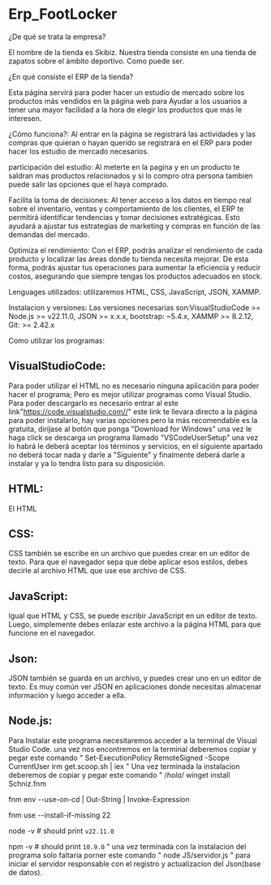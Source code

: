 # Erp_FootLocker
¿De qué se trata la empresa?

El nombre de la tienda es Skibiz. Nuestra tienda consiste en una tienda de zapatos sobre el ámbito deportivo. Como puede ser.

¿En qué consiste el ERP de la tienda?

Esta página servirá para poder hacer un estudio de mercado sobre los productos más vendidos en la página web para Ayudar a los usuarios a tener una mayor facilidad a la hora de elegir los productos que más le interesen.

¿Cómo funciona?: Al entrar en la página se registrará las actividades y las compras que quieran o hayan querido se registrará en el ERP para poder hacer los estudio de mercado necesarios.

participación del estudio: Al meterte en la pagina y en un producto te saldran mas productos relacionados y si lo compro otra persona tambien puede salir las opciones que el haya comprado.

Facilita la toma de decisiones: Al tener acceso a los datos en tiempo real sobre el inventario, ventas y comportamiento de los clientes, el ERP te permitirá identificar tendencias y tomar decisiones estratégicas. Esto ayudará a ajustar tus estrategias de marketing y compras en función de las demandas del mercado.

Optimiza el rendimiento: Con el ERP, podrás analizar el rendimiento de cada producto y localizar las áreas donde tu tienda necesita mejorar. De esta forma, podrás ajustar tus operaciones para aumentar la eficiencia y reducir costos, asegurando que siempre tengas los productos adecuados en stock.

Lenguages utilizados: utilizaremos HTML, CSS, JavaScript, JSON, XAMMP.

Instalacion y versiones: Las versiones necesarias son:VisualStudioCode >=  Node.js >= v22.11.0, JSON >= x.x.x, bootstrap: ~5.4.x, XAMMP >= 8.2.12, Git: >= 2.42.x

Como utilizar los programas:

## VisualStudioCode:
Para poder utilizar el HTML no es necesario ninguna aplicación para poder hacer el programa; Pero es mejor utilizar programas como Visual Studio.
Para poder descargarlo es necesario entrar al este link"https://code.visualstudio.com//" este link te llevara directo a la página para poder 
instalarlo, hay varias opciones pero la más recomendable es la gratuita, diríjase al botón que ponga "Download for Windows" una vez le haga click 
se descarga un programa llamado "VSCodeUserSetup" una vez lo habrá le deberá aceptar los términos y servicios, en el siguiente apartado no deberá 
tocar nada y darle a "Siguiente" y finalmente deberá darle a instalar y ya lo tendra listo para su disposición.

## HTML:
El HTML 

## CSS:
CSS también se escribe en un archivo que puedes crear en un editor de texto. Para que el navegador sepa que debe aplicar esos estilos, debes decirle al archivo HTML que use ese archivo de CSS.

## JavaScript:
Igual que HTML y CSS, se puede escribir JavaScript en un editor de texto. Luego, simplemente debes enlazar este archivo a la página HTML para que funcione en el navegador.

## Json:
JSON también se guarda en un archivo, y puedes crear uno en un editor de texto. Es muy común ver JSON en aplicaciones donde necesitas almacenar información y luego acceder a ella.

## Node.js:
Para Instalar este programa necesitaremos acceder a la terminal de Visual Studio Code. una vez nos encontremos en la terminal deberemos copiar y pegar este comando
"
Set-ExecutionPolicy RemoteSigned -Scope CurrentUser
irm get.scoop.sh | iex 
"
Una vez terminada la instalacion deberemos de copiar y pegar este comando
"
/*hola*/
winget install Schniz.fnm

fnm env --use-on-cd | Out-String | Invoke-Expression

fnm use --install-if-missing 22

node -v # should print `v22.11.0`

npm -v # should print `10.9.0`
"
una vez terminada con la instalacion del programa solo faltaria porner este comando " node JS/servidor.js " para iniciar el servidor responsable con el registro y actualizacion del Json(base de datos).
